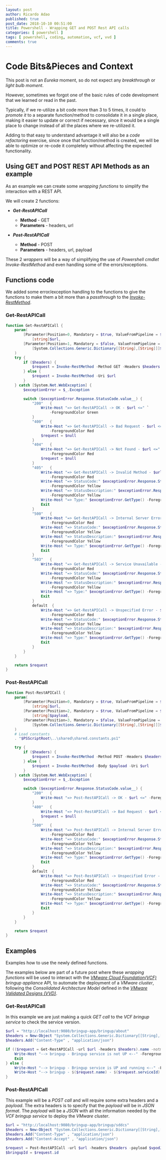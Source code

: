 ```yaml
---
layout: post
author: Ricardo Adao
published: true
post_date: 2018-10-10 00:51:00
title: Powershell - Wrapping GET and POST Rest API calls
categories: [ powershell ]
tags: [ powershell, coding, automation, vcf, vvd ]
comments: true
---
```

# Code Bits&Pieces and Context

This post is not an _Eureka_ moment, so do not expect any _breakthrough_ or _light bulb moment_.

However, sometimes we forgot one of the basic rules of code development that we learned or read in the past.

Typically, if we re-utilize a bit code more than 3 to 5 times, it could to _promote it_ to a separate function/method to consolidate it in a single place, making it easier to update or correct if necessary, since it would be a single place to change instead of all the places where we re-utilized it.

Adding to that easy to understand advantage it will also be a _code refactoring_ exercise, since once that function/method is created, we will be able to optimize or re-code it completely without affecting the expected functionality.

## Using GET and POST REST API Methods as an example

As an example we can create some _wrapping functions_ to simplify the interaction with a REST API.

We will create 2 functions:

* _**Get-RestAPICall**_
  * **Method** - GET
  * **Parameters** - headers, url

* _**Post-RestAPICall**_
  * **Method** - POST
  * **Parameters** - headers, url, payload

These 2 _wrappers_ will be a way of simplifying the use of _Powershell cmdlet Invoke-RestMethod_ and even handling some of the errors/exceptions.

## Functions code

We added some error/exception handling to the functions to give the functions to make them a bit more than a _passthrough_ to the [_Invoke-RestMethod_](https://docs.microsoft.com/en-us/powershell/module/microsoft.powershell.utility/invoke-restmethod?view=powershell-6).

### Get-RestAPICall

```powershell
function Get-RestAPICall {
    param(
        [Parameter(Position=0, Mandatory = $true, ValueFromPipeline = $true)] `
            [string]$url,
        [Parameter(Position=1, Mandatory = $false, ValueFromPipeline = $true)] `
            [System.Collections.Generic.Dictionary[[String],[String]]]$headers
    )
    try {
        if ($headers) {
            $request = Invoke-RestMethod -Method GET -Headers $headers -Uri $url
        } else {
            $request = Invoke-RestMethod -Uri $url
        }
    } catch [System.Net.WebException] {
        $exceptionError = $_.Exception

        switch ($exceptionError.Response.StatusCode.value__) {
            "200"   {
                Write-Host "=> Get-RestAPICall -> OK - $url <=" `
                    -ForegroundColor Green
            }
            "400"   {
                Write-Host "=> Get-RestAPICall -> Bad Request - $url <=" `
                    -ForegroundColor Red
                $request = $null
            }
            "404"   {
                Write-Host "=> Get-RestAPICall -> Not Found - $url <=" `
                    -ForegroundColor Red
                $request = $null
            }
            "405"   {
                Write-Host "=> Get-RestAPICall -> Invalid Method - $url <=" `
                    -ForegroundColor Red
                Write-Host "=> StatusCode:" $exceptionError.Response.StatusCode.value__ `
                    -ForegroundColor Yellow
                Write-Host "=> StatusDescription:" $exceptionError.Response.StatusDescription `
                    -ForegroundColor Yellow
                Write-Host "=> Type:" $exceptionError.GetType() -ForegroundColor Yellow
                Exit
            }
            "500"   {
                Write-Host "=> Get-RestAPICall -> Internal Server Error - $url <=" `
                    -ForegroundColor Red
                Write-Host "=> StatusCode:" $exceptionError.Response.StatusCode.value__ `
                    -ForegroundColor Yellow
                Write-Host "=> StatusDescription:" $exceptionError.Response.StatusDescription `
                    -ForegroundColor Yellow
                Write-Host "=> Type:" $exceptionError.GetType() -ForegroundColor Yellow
                Exit
            }
            "503"   {
                Write-Host "=> Get-RestAPICall -> Service Unavailable - $url <=" `
                    -ForegroundColor Red
                Write-Host "=> StatusCode:" $exceptionError.Response.StatusCode.value__ `
                    -ForegroundColor Yellow
                Write-Host "=> StatusDescription:" $exceptionError.Response.StatusDescription `
                    -ForegroundColor Yellow
                Write-Host "=> Type:" $exceptionError.GetType() -ForegroundColor Yellow
                Exit
            }
            default  {
                Write-Host "=> Get-RestAPICall -> Unspecified Error - $url <=" `
                    -ForegroundColor Red
                Write-Host "=> StatusCode:" $exceptionError.Response.StatusCode.value__ `
                    -ForegroundColor Yellow
                Write-Host "=> StatusDescription:" $exceptionError.Response.StatusDescription `
                    -ForegroundColor Yellow
                Write-Host "=> Type:" $exceptionError.GetType() -ForegroundColor Yellow
                Exit
            }
        }
    }

    return $request
}
```

### Post-RestAPICall

```powershell
function Post-RestAPICall {
    param(
        [Parameter(Position=0, Mandatory = $true, ValueFromPipeline = $true)] `
            [string]$url,
        [Parameter(Position=2, Mandatory = $true, ValueFromPipeline = $true)] `
            [string]$payload,
        [Parameter(Position=3, Mandatory = $false, ValueFromPipeline = $true)] `
            [System.Collections.Generic.Dictionary[[String],[String]]]$headers
    )
    # Load constants
    . "$PSScriptRoot\..\shared\shared.constants.ps1"

    try {
        if ($headers) {
            $request = Invoke-RestMethod -Method POST -Headers $headers -Body $payload -Uri $url
        } else {
            $request = Invoke-RestMethod -Body $payload -Uri $url
        }
    } catch [System.Net.WebException] {
        $exceptionError = $_.Exception

        switch ($exceptionError.Response.StatusCode.value__) {
            "200"   {
                Write-Host "=> Post-RestAPICall -> OK - $url <=" -ForegroundColor Green
            }
            "400"   {
                Write-Host "=> Post-RestAPICall -> Bad Request - $url <=" -ForegroundColor Red
                $request = $null
            }
            "500"   {
                Write-Host "=> Post-RestAPICall -> Internal Server Error - $url <=" `
                    -ForegroundColor Red
                Write-Host "=> StatusCode:" $exceptionError.Response.StatusCode.value__ `
                    -ForegroundColor Yellow
                Write-Host "=> StatusDescription:" $exceptionError.Response.StatusDescription `
                    -ForegroundColor Yellow
                Write-Host "=> Type:" $exceptionError.GetType() -ForegroundColor Yellow
                Exit
            }
            default  {
                Write-Host "=> Post-RestAPICall -> Unspecified Error - $url <=" `
                    -ForegroundColor Red
                Write-Host "=> StatusCode:" $exceptionError.Response.StatusCode.value__ `
                    -ForegroundColor Yellow
                Write-Host "=> StatusDescription:" $exceptionError.Response.StatusDescription `
                    -ForegroundColor Yellow
                Write-Host "=> Type:" $exceptionError.GetType() -ForegroundColor Yellow
                Exit
            }
        }
    }

    return $request
}
```

## Examples

Examples how to use the newly defined functions.

The examples below are part of a future post where these _wrapping functions_ will be used to interact with the [_VMware Cloud Foundation(VCF)_](https://docs.vmware.com/en/VMware-Cloud-Foundation/index.html) _bringup appliance_ API, to automate the deployment of a _VMware cluster_, following the _Consolidated Architecture Model_ defined in the [_VMware Validated Designs (VVD)_](https://docs.vmware.com/en/VMware-Validated-Design/index.html).

### Get-RestAPICall

In this example we are just making a quick _GET call_ to the _VCF bringup service_ to check the service version.

```powershell
$url = "http://localhost:9080/bringup-app/bringup/about"
$headers = New-Object "System.Collections.Generic.Dictionary[[String],[String]]"
$headers.Add("Content-Type" , "application/json")

if (($request = Get-RestAPICall -url $url -headers $headers).name -notmatch "BRINGUP") {
    Write-Host "--> bringup - Bringup service is not UP <--" -ForegroundColor Red
    Exit
} else {
    Write-Host "--> bringup - Bringup service is UP and running <--" -ForegroundColor Green
    Write-Host "--> bringup - $($request.name) - $($request.serviceId) - $($request.version) <--" -ForegroundColor Green
}
```

### Post-RestAPICall

This example will be a _POST call_ and will require some extra headers and a _payload_.
The extra headers is to specify that the _payload_ will be in _JSON format_.
The _payload_ will be a _JSON_ with all the information needed by the _VCF bringup service_  to deploy the _VMware cluster_.

```powershell
$url = "http://localhost:9080/bringup-app/bringup/sddcs"
$headers = New-Object "System.Collections.Generic.Dictionary[[String],[String]]"
$headers.Add("Content-Type" , "application/json")
$headers.Add("Content-Accept" , "application/json")

$request = Post-RestAPICall -url $url -headers $headers -payload $vpodJSON
$bringupId = $request.id
```
